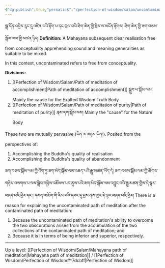 ```yaml
---
{"dg-publish":true,"permalink":"/perfection-of-wisdom/salam/uncontaminated-mahayana-path-of-meditation/"}
---
```


སྒྲ་དོན་འདྲེས་རུང་དུ་འཛིན་པའི་རྟོག་པ་དང་བྲལ་བའི་ཐེག་ཆེན་གྱི་རྗེས་ལ་མངོན་རྟོགས། ཐེག་ཆེན་གྱི་ཟག་བཅས་སྒོམ་ལམ་གྱི་མཚན་ཉིད།
**Definition:** A Mahayana subsequent clear realisation free from conceptuality apprehending sound and meaning generalities as suitable to be mixed.

In this context, uncontaminated refers to free from conceptuality.

**Divisions:**
1. [[Perfection of Wisdom/Salam/Path of meditation of accomplishment\|Path of meditation of accomplishment]] སྒྲུབ་པ་སྒོམ་ལམ།
   Mainly the cause for the Exalted Wisdom Truth Body
2. [[Perfection of Wisdom/Salam/Path of meditation of purity\|Path of meditation of purity]] རྣམ་དག་སྒོམ་ལམ།
   Mainly the "cause" for the Nature Body

These two are mutually pervasive (ཡིན་ཆ་མཉམ་ཡིན།). Posited from the perspectives of:
1. Accomplishing the Buddha's quality of realisation
2. Accomplishing the Buddha's quality of abandonment

ཟག་བཅས་སྒོམ་ལམ་གྱི་འོག་ཏུ་ཟག་མེད་སྒོམ་ལམ་འཆད་པའི་རྒྱུ་མཚན་ཡོད་དེ། ཟག་བཅས་སྒོམ་ལམ་གྱི་ཚོགས་གཉིས་བསགས་པ་ལས་སྒྲིབ་གཉིས་འཇོམས་པར་ནུས་པའི་ཟག་མེད་སྒོམ་ལམ་འབྱུང་བའི་རྒྱུ་མཚན་གྱིས་དེ་ལྟར་བཤད་པའི་ཕྱིར་དང༌། དམན་མཆོག་གི་རིམ་པའི་དབང་དུ་བྱས་ནས་ཀྱང་དེ་ལྟར་བཤད་པའི་ཕྱིར།
There is a reason for explaining the uncontaminated path of meditation after the contaminated path of meditation: 
1. Because the uncontaminated path of meditation's ability to overcome the two obscurations arises from the accumulation of the two collections of the contaminated path of meditation; and
2. Because it is in terms of being inferior and superior, respectively.

---
Up a level: [[Perfection of Wisdom/Salam/Mahayana path of meditation\|Mahayana path of meditation]] / [[Perfection of Wisdom/Perfection of Wisdom#^7dcbff\|Perfection of Wisdom]]